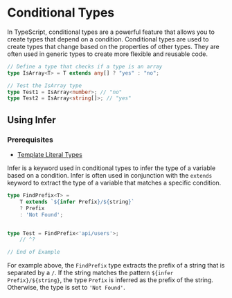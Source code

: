 # Conditional Types

In TypeScript, conditional types are a powerful feature that allows you to create types that depend on a condition. Conditional types are used to create types that change based on the properties of other types. They are often used in generic types to create more flexible and reusable code.

```ts twoslash
// Define a type that checks if a type is an array
type IsArray<T> = T extends any[] ? "yes" : "no";

// Test the IsArray type
type Test1 = IsArray<number>; // "no"
type Test2 = IsArray<string[]>; // "yes"
```

## Using Infer

### Prerequisites
- [Template Literal Types](../data-structure/template-literal-types)

Infer is a keyword used in conditional types to infer the type of a variable based on a condition. Infer is often used in conjunction with the `extends` keyword to extract the type of a variable that matches a specific condition.

```ts twoslash
type FindPrefix<T> = 
    T extends `${infer Prefix}/${string}`
    ? Prefix
    : 'Not Found';


type Test = FindPrefix<'api/users'>;
    // ^?

// End of Example
```

For example above, the `FindPrefix` type extracts the prefix of a string that is separated by a `/`. If the string matches the pattern `${infer Prefix}/${string}`, the type `Prefix` is inferred as the prefix of the string. Otherwise, the type is set to `'Not Found'`.
